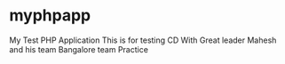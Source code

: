 # myphpapp
My Test PHP Application
This is for testing CD
With Great leader Mahesh and his team 
Bangalore team
Practice
